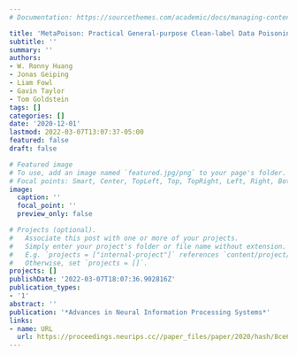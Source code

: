 ```yaml
---
# Documentation: https://sourcethemes.com/academic/docs/managing-content/

title: 'MetaPoison: Practical General-purpose Clean-label Data Poisoning'
subtitle: ''
summary: ''
authors:
- W. Ronny Huang
- Jonas Geiping
- Liam Fowl
- Gavin Taylor
- Tom Goldstein
tags: []
categories: []
date: '2020-12-01'
lastmod: 2022-03-07T13:07:37-05:00
featured: false
draft: false

# Featured image
# To use, add an image named `featured.jpg/png` to your page's folder.
# Focal points: Smart, Center, TopLeft, Top, TopRight, Left, Right, BottomLeft, Bottom, BottomRight.
image:
  caption: ''
  focal_point: ''
  preview_only: false

# Projects (optional).
#   Associate this post with one or more of your projects.
#   Simply enter your project's folder or file name without extension.
#   E.g. `projects = ["internal-project"]` references `content/project/deep-learning/index.md`.
#   Otherwise, set `projects = []`.
projects: []
publishDate: '2022-03-07T18:07:36.902816Z'
publication_types:
- '1'
abstract: ''
publication: '*Advances in Neural Information Processing Systems*'
links:
- name: URL
  url: https://proceedings.neurips.cc//paper_files/paper/2020/hash/8ce6fc704072e351679ac97d4a985574-Abstract.html
---
```

